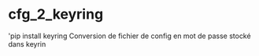 # cfg_2_keyring
'pip install keyring
Conversion de fichier de config en mot de passe stocké dans keyrin
